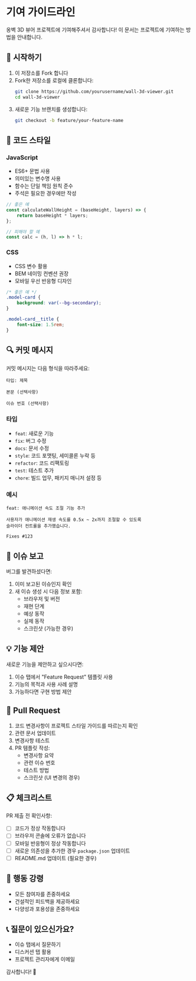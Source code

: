 # 기여 가이드라인

옹벽 3D 뷰어 프로젝트에 기여해주셔서 감사합니다! 이 문서는 프로젝트에 기여하는 방법을 안내합니다.

## 🚀 시작하기

1. 이 저장소를 Fork 합니다
2. Fork한 저장소를 로컬에 클론합니다:
   ```bash
   git clone https://github.com/yourusername/wall-3d-viewer.git
   cd wall-3d-viewer
   ```
3. 새로운 기능 브랜치를 생성합니다:
   ```bash
   git checkout -b feature/your-feature-name
   ```

## 📝 코드 스타일

### JavaScript
- ES6+ 문법 사용
- 의미있는 변수명 사용
- 함수는 단일 책임 원칙 준수
- 주석은 필요한 경우에만 작성

```javascript
// 좋은 예
const calculateWallHeight = (baseHeight, layers) => {
    return baseHeight * layers;
};

// 피해야 할 예
const calc = (h, l) => h * l;
```

### CSS
- CSS 변수 활용
- BEM 네이밍 컨벤션 권장
- 모바일 우선 반응형 디자인

```css
/* 좋은 예 */
.model-card {
    background: var(--bg-secondary);
}

.model-card__title {
    font-size: 1.5rem;
}
```

## 🔍 커밋 메시지

커밋 메시지는 다음 형식을 따라주세요:

```
타입: 제목

본문 (선택사항)

이슈 번호 (선택사항)
```

### 타입
- `feat`: 새로운 기능
- `fix`: 버그 수정
- `docs`: 문서 수정
- `style`: 코드 포맷팅, 세미콜론 누락 등
- `refactor`: 코드 리팩토링
- `test`: 테스트 추가
- `chore`: 빌드 업무, 패키지 매니저 설정 등

### 예시
```
feat: 애니메이션 속도 조절 기능 추가

사용자가 애니메이션 재생 속도를 0.5x ~ 2x까지 조절할 수 있도록 
슬라이더 컨트롤을 추가했습니다.

Fixes #123
```

## 🐛 이슈 보고

버그를 발견하셨다면:

1. 이미 보고된 이슈인지 확인
2. 새 이슈 생성 시 다음 정보 포함:
   - 브라우저 및 버전
   - 재현 단계
   - 예상 동작
   - 실제 동작
   - 스크린샷 (가능한 경우)

## 💡 기능 제안

새로운 기능을 제안하고 싶으시다면:

1. 이슈 탭에서 "Feature Request" 템플릿 사용
2. 기능의 목적과 사용 사례 설명
3. 가능하다면 구현 방법 제안

## 🔄 Pull Request

1. 코드 변경사항이 프로젝트 스타일 가이드를 따르는지 확인
2. 관련 문서 업데이트
3. 변경사항 테스트
4. PR 템플릿 작성:
   - 변경사항 요약
   - 관련 이슈 번호
   - 테스트 방법
   - 스크린샷 (UI 변경의 경우)

## 📋 체크리스트

PR 제출 전 확인사항:

- [ ] 코드가 정상 작동합니다
- [ ] 브라우저 콘솔에 오류가 없습니다
- [ ] 모바일 반응형이 정상 작동합니다
- [ ] 새로운 의존성을 추가한 경우 `package.json` 업데이트
- [ ] README.md 업데이트 (필요한 경우)

## 🤝 행동 강령

- 모든 참여자를 존중하세요
- 건설적인 피드백을 제공하세요
- 다양성과 포용성을 존중하세요

## 📞 질문이 있으신가요?

- 이슈 탭에서 질문하기
- 디스커션 탭 활용
- 프로젝트 관리자에게 이메일

감사합니다! 🙏